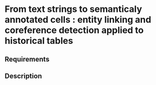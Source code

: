 # From text strings to semanticaly annotated cells : entity linking and coreference detection applied to historical tables

## Requirements

## Description